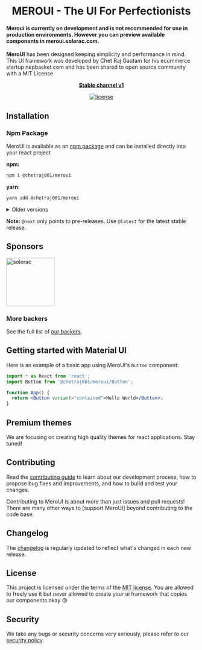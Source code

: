<!-- markdownlint-disable-next-line -->

<h1 align="center">MEROUI - The UI For Perfectionists</h1>

<h4>Meroui is currently on development and is not recommended for use in production environments.
However you can preview available components in meroui.solerac.com.
</h4>

**MeroUI** has been designed keeping simplicity and performance in mind. This UI framework was developed by Chet Raj Gautam for his ecommerce startup nepbasket.com and has been shared to open source community with a MIT License 


<div align="center">

**[Stable channel v1](https://meroui.com/)**

[![license](https://img.shields.io/badge/license-MIT-blue.svg)](https://github.com/mui/material-ui/blob/HEAD/LICENSE)


</div>

## Installation

### Npm Package

MeroUI is available as an [npm package](https://www.npmjs.com/package/@chetraj001/meroui) and can be installed directly into your react project

**npm:**

```bash
npm i @chetraj001/meroui
```

**yarn:**

```bash
yarn add @chetraj001/meroui
```

<details>
  <summary>Older versions</summary>

- **[v4.x](https://v1.meroui.soleraccom/)** ([Migration from v0.10 to v1](https://meroui.solerac.com/guides/migration-v1/))

</details>

**Note:** `@next` only points to pre-releases.
Use `@latest` for the latest stable release.


## Sponsors



<p>
  <a href="https://solerac.com" rel="noopener sponsored" target="_blank"><img height="128" width="128" src="solerac.com/assets/images/logo.png" alt="solerac" title="Earn money online in nepal" loading="lazy" /></a>
  
</p>


### More backers

See the full list of [our backers](https://meroui.solerac.com/discover-more/backers/).

## Getting started with Material UI

Here is an example of a basic app using MeroUI's `Button` component:

```jsx
import * as React from 'react';
import Button from '@chetraj001/meroui/Button';

function App() {
  return <Button variant="contained">Hello World</Button>;
}
```

## Premium themes

We are focusing on creating high quality themes for react applications. Stay tuned!

## Contributing

Read the [contributing guide](/CONTRIBUTING.md) to learn about our development process, how to propose bug fixes and improvements, and how to build and test your changes.

Contributing to MeroUI is about more than just issues and pull requests!
There are many other ways to [support MeroUI] beyond contributing to the code base.

## Changelog

The [changelog](https://github.com/meroui/meroui/releases) is regularly updated to reflect what's changed in each new release.


## License

This project is licensed under the terms of the
[MIT license](/LICENSE). You are allowed to freely use it but never allowed to create your ui framework that copies our components okay 😘

## Security

We take any bugs or security concerns very seriously, please refer to our [security policy](https://github.com/meroui/meroui/security/policy).

